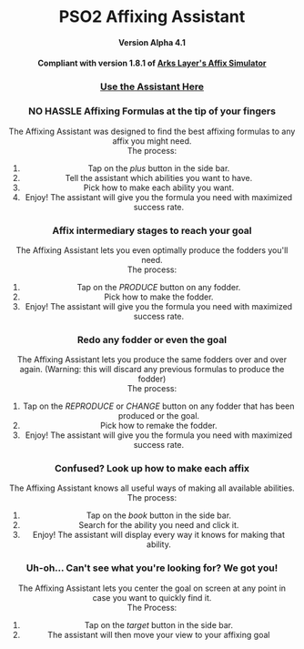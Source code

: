 <div align="center">

  # PSO2 Affixing Assistant
  #### Version Alpha 4.1
  #### Compliant with version 1.8.1 of [Arks Layer's Affix Simulator](https://arks-layer.com/abilitysim/)

  ### [Use the Assistant Here](https://malulleybovo.github.io/PSO2AffixingAssistant/)

  ### NO HASSLE Affixing Formulas at the tip of your fingers
  The Affixing Assistant was designed to find the best affixing formulas to any affix you might need.
  <br>The process:
  1) Tap on the *plus* button in the side bar.
  2) Tell the assistant which abilities you want to have.
  3) Pick how to make each ability you want.
  4) Enjoy! The assistant will give you the formula you need with maximized success rate.

  ### Affix intermediary stages to reach your goal
  The Affixing Assistant lets you even optimally produce the fodders you'll need.
  <br>The process:
  1) Tap on the *PRODUCE* button on any fodder.
  3) Pick how to make the fodder.
  4) Enjoy! The assistant will give you the formula you need with maximized success rate.
  
  ### Redo any fodder or even the goal
  The Affixing Assistant lets you produce the same fodders over and over again.
  (Warning: this will discard any previous formulas to produce the fodder)
  <br>The process:
  1) Tap on the *REPRODUCE* or *CHANGE* button on any fodder that has been produced or the goal.
  3) Pick how to remake the fodder.
  4) Enjoy! The assistant will give you the formula you need with maximized success rate.
  
  ### Confused? Look up how to make each affix
  The Affixing Assistant knows all useful ways of making all available abilities.
  <br>The process:
  1) Tap on the *book* button in the side bar.
  2) Search for the ability you need and click it.
  3) Enjoy! The assistant will display every way it knows for making that ability.
  
  ### Uh-oh... Can't see what you're looking for? We got you!
  The Affixing Assistant lets you center the goal on screen at any point in case you want to quickly find it.
  <br>The Process:
  1) Tap on the *target* button in the side bar.
  2) The assistant will then move your view to your affixing goal

</div>
